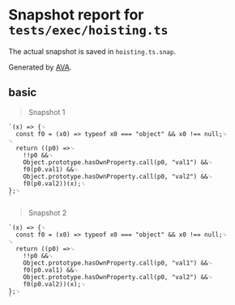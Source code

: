 # Snapshot report for `tests/exec/hoisting.ts`

The actual snapshot is saved in `hoisting.ts.snap`.

Generated by [AVA](https://avajs.dev).

## basic

> Snapshot 1

    `(x) => {␊
      const f0 = (x0) => typeof x0 === "object" && x0 !== null;␊
    ␊
      return ((p0) =>␊
        !!p0 &&␊
        Object.prototype.hasOwnProperty.call(p0, "val1") &&␊
        f0(p0.val1) &&␊
        Object.prototype.hasOwnProperty.call(p0, "val2") &&␊
        f0(p0.val2))(x);␊
    };␊
    `

> Snapshot 2

    `(x) => {␊
      const f0 = (x0) => typeof x0 === "object" && x0 !== null;␊
    ␊
      return ((p0) =>␊
        !!p0 &&␊
        Object.prototype.hasOwnProperty.call(p0, "val1") &&␊
        f0(p0.val1) &&␊
        Object.prototype.hasOwnProperty.call(p0, "val2") &&␊
        f0(p0.val2))(x);␊
    };␊
    `
